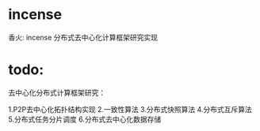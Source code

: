 # incense
香火: incense  分布式去中心化计算框架研究实现


# todo:
去中心化分布式计算框架研究：

1.P2P去中心化拓扑结构实现
2.一致性算法
3.分布式快照算法
4.分布式互斥算法
5.分布式任务分片调度
6.分布式去中心化数据存储
